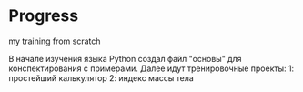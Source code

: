 # Progress
my training from scratch

В начале изучения языка Python создал файл "основы" для конспектирования с примерами.
Далее идут тренировочные проекты:
1: простейший калькулятор
2: индекс массы тела
